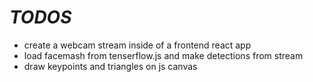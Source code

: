 # *TODOS*

* create a webcam stream inside of a frontend react app
* load facemash from tenserflow.js and make detections from stream
* draw keypoints and triangles on js canvas
